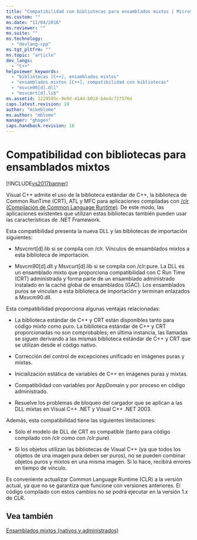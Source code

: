 ```yaml
---
title: "Compatibilidad con bibliotecas para ensamblados mixtos | Microsoft Docs"
ms.custom: ""
ms.date: "11/04/2016"
ms.reviewer: ""
ms.suite: ""
ms.technology: 
  - "devlang-cpp"
ms.tgt_pltfrm: ""
ms.topic: "article"
dev_langs: 
  - "C++"
helpviewer_keywords: 
  - "bibliotecas [C++], ensamblados mixtos"
  - "ensamblados mixtos [C++], compatibilidad con bibliotecas"
  - "msvcm90[d].dll"
  - "msvcmrt[d].lib"
ms.assetid: 1229595c-9e9d-414d-b018-b4e4c727576d
caps.latest.revision: 10
author: "mikeblome"
ms.author: "mblome"
manager: "ghogen"
caps.handback.revision: 10
---
```

# Compatibilidad con bibliotecas para ensamblados mixtos
[!INCLUDE[vs2017banner](../assembler/inline/includes/vs2017banner.md)]

Visual C\+\+ admite el uso de la biblioteca estándar de C\+\+, la biblioteca de Common RunTime \(CRT\), ATL y MFC para aplicaciones compiladas con [\/clr \(Compilación de Common Language Runtime\)](../build/reference/clr-common-language-runtime-compilation.md).  De este modo, las aplicaciones existentes que utilizan estas bibliotecas también pueden usar las características de .NET Framework.  
  
 Esta compatibilidad presenta la nueva DLL y las bibliotecas de importación siguientes:  
  
-   Msvcmrt\[d\].lib si se compila con \/clr.  Vínculos de ensamblados mixtos a esta biblioteca de importación.  
  
-   Msvcm90\[d\].dll y Msvcurt\[d\].lib si se compila con \/clr:pure.  La DLL es un ensamblado mixto que proporciona compatibilidad con C Run Time \(CRT\) administrada y forma parte de un ensamblado administrado instalado en la caché global de ensamblados \(GAC\).  Los ensamblados puros se vinculan a esta biblioteca de importación y terminan enlazados a Msvcm90.dll.  
  
 Esta compatibilidad proporciona algunas ventajas relacionadas:  
  
-   La biblioteca estándar de C\+\+ y CRT están disponibles tanto para código mixto como puro.  La biblioteca estándar de C\+\+ y CRT proporcionadas no son comprobables; en última instancia, las llamadas se siguen derivando a las mismas biblioteca estándar de C\+\+ y CRT que se utilizan desde el código nativo.  
  
-   Corrección del control de excepciones unificado en imágenes puras y mixtas.  
  
-   Inicialización estática de variables de C\+\+ en imágenes puras y mixtas.  
  
-   Compatibilidad con variables por AppDomain y por proceso en código administrado.  
  
-   Resuelve los problemas de bloqueo del cargador que se aplican a las DLL mixtas en Visual C\+\+ .NET y Visual C\+\+ .NET 2003.  
  
 Además, esta compatibilidad tiene las siguientes limitaciones:  
  
-   Sólo el modelo de DLL de CRT es compatible \(tanto para código compilado con \/clr como con \/clr:pure\).  
  
-   Si los objetos utilizan las bibliotecas de Visual C\+\+ \(ya que todos los objetos de una imagen pura deben ser puros\), no se pueden combinar objetos puros y mixtos en una misma imagen.  Si lo hace, recibirá errores en tiempo de vínculo.  
  
 Es conveniente actualizar Common Language Runtime \(CLR\) a la versión actual, ya que no se garantiza que funcione con versiones anteriores.  El código compilado con estos cambios no se podrá ejecutar en la versión 1.x de CLR.  
  
## Vea también  
 [Ensamblados mixtos \(nativos y administrados\)](../dotnet/mixed-native-and-managed-assemblies.md)
